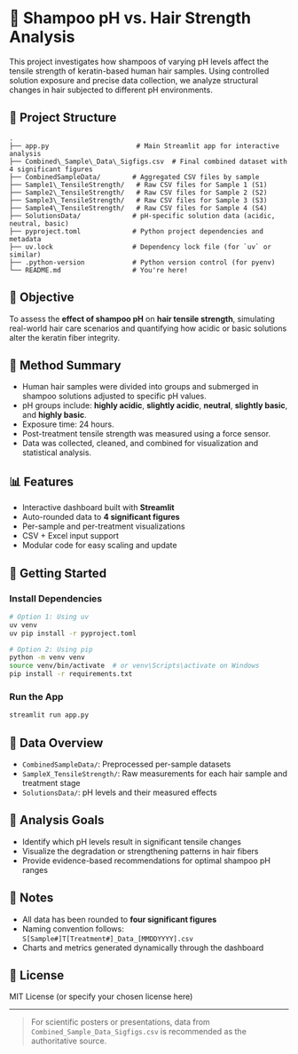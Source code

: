 
# 🧪 Shampoo pH vs. Hair Strength Analysis

This project investigates how shampoos of varying pH levels affect the tensile strength of keratin-based human hair samples. Using controlled solution exposure and precise data collection, we analyze structural changes in hair subjected to different pH environments.

## 📁 Project Structure
```
.
├── app.py                      # Main Streamlit app for interactive analysis
├── Combined\_Sample\_Data\_Sigfigs.csv  # Final combined dataset with 4 significant figures
├── CombinedSampleData/        # Aggregated CSV files by sample
├── Sample1\_TensileStrength/   # Raw CSV files for Sample 1 (S1)
├── Sample2\_TensileStrength/   # Raw CSV files for Sample 2 (S2)
├── Sample3\_TensileStrength/   # Raw CSV files for Sample 3 (S3)
├── Sample4\_TensileStrength/   # Raw CSV files for Sample 4 (S4)
├── SolutionsData/             # pH-specific solution data (acidic, neutral, basic)
├── pyproject.toml             # Python project dependencies and metadata
├── uv.lock                    # Dependency lock file (for `uv` or similar)
├── .python-version            # Python version control (for pyenv)
└── README.md                  # You're here!

```

## 🧬 Objective

To assess the **effect of shampoo pH** on **hair tensile strength**, simulating real-world hair care scenarios and quantifying how acidic or basic solutions alter the keratin fiber integrity.

## 🧫 Method Summary

- Human hair samples were divided into groups and submerged in shampoo solutions adjusted to specific pH values.
- pH groups include: **highly acidic**, **slightly acidic**, **neutral**, **slightly basic**, and **highly basic**.
- Exposure time: 24 hours.
- Post-treatment tensile strength was measured using a force sensor.
- Data was collected, cleaned, and combined for visualization and statistical analysis.

## 📊 Features

- Interactive dashboard built with **Streamlit**
- Auto-rounded data to **4 significant figures**
- Per-sample and per-treatment visualizations
- CSV + Excel input support
- Modular code for easy scaling and update

## 🚀 Getting Started

### Install Dependencies

```bash
# Option 1: Using uv
uv venv
uv pip install -r pyproject.toml

# Option 2: Using pip
python -m venv venv
source venv/bin/activate  # or venv\Scripts\activate on Windows
pip install -r requirements.txt
````

### Run the App

```bash
streamlit run app.py
```

## 🧾 Data Overview

* `CombinedSampleData/`: Preprocessed per-sample datasets
* `SampleX_TensileStrength/`: Raw measurements for each hair sample and treatment stage
* `SolutionsData/`: pH levels and their measured effects

## 🧠 Analysis Goals

* Identify which pH levels result in significant tensile changes
* Visualize the degradation or strengthening patterns in hair fibers
* Provide evidence-based recommendations for optimal shampoo pH ranges

## 📌 Notes

* All data has been rounded to **four significant figures**
* Naming convention follows: `S[Sample#]T[Treatment#]_Data_[MMDDYYYY].csv`
* Charts and metrics generated dynamically through the dashboard

## 📃 License

MIT License (or specify your chosen license here)

---

> For scientific posters or presentations, data from `Combined_Sample_Data_Sigfigs.csv` is recommended as the authoritative source.
